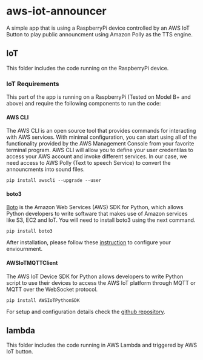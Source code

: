 # aws-iot-announcer
A simple app that is using a RaspberryPi device controlled by an AWS IoT Button to play public announcment using Amazon Polly as the TTS engine.

## IoT
This folder includes the code running on the RaspberryPi device.

### IoT Requirements
This part of the app is running on a RaspberryPi (Tested on Model B+ and above) and require the following components to run the code:

#### AWS CLI
The AWS CLI is an open source tool that provides commands for interacting with AWS services. With minimal configuration, you can start using all of the functionality provided by the AWS Management Console from your favorite terminal program.
AWS CLI will allow you to define your user credentilas to access your AWS account and invoke different services. In our case, we need access to AWS Polly (Text to speech Service) to convert the announcments into sound files.

```
pip install awscli --upgrade --user
```

#### boto3
[Boto](https://boto3.amazonaws.com/v1/documentation/api/latest/index.html) is the Amazon Web Services (AWS) SDK for Python, which allows Python developers to write software that makes use of Amazon services like S3, EC2 and IoT. You will need to install boto3 using the next command.

```
pip install boto3
```
After installation, please follow these [instruction](https://boto3.amazonaws.com/v1/documentation/api/latest/guide/quickstart.html) to configure your enviournment.

#### AWSIoTMQTTClient
The AWS IoT Device SDK for Python allows developers to write Python script to use their devices to access the AWS IoT platform through MQTT or MQTT over the WebSocket protocol.
```
pip install AWSIoTPythonSDK
```
For setup and configuration details check the [github repository](https://github.com/aws/aws-iot-device-sdk-python).

## lambda
This folder includes the code running in AWS Lambda and triggered by AWS IoT button.
